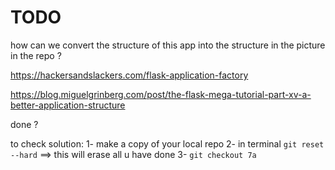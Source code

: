 # TODO 

how can we convert the structure of this app into the structure in the picture in the repo ? 

https://hackersandslackers.com/flask-application-factory 

https://blog.miguelgrinberg.com/post/the-flask-mega-tutorial-part-xv-a-better-application-structure 

done ? 

to check solution:
1- make a copy of your local repo
2- in terminal `git reset --hard`  ==> this will erase all u have done 
3- `git checkout 7a`

